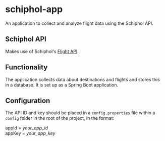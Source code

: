 # schiphol-app
An application to collect and analyze flight data using the Schiphol API.

## Schiphol API
Makes use of Schiphol's [Flight API](https://www.schiphol.nl/en/developer-center/page/our-flight-api-explored/).

## Functionality
The application collects data about destinations and flights and stores this in a database. It is set up as a Spring Boot application.

## Configuration
The API ID and key should be placed in a `config.properties` file within a `config` folder in the 
root of the project, in the format:

appId = _your_app_id_
<br />
appKey = _your_app_key_
